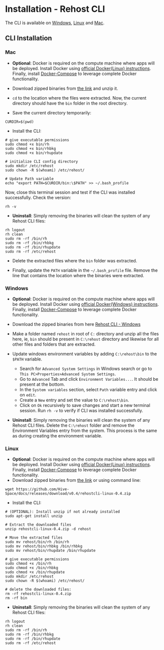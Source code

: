 # Installation - Rehost CLI

The CLI is available on [Windows](getting-started/installation?id=windows), [Linux](getting-started/installation?id=linux) and [Mac](getting-started/installation?id=mac). 

## CLI Installation

### Mac
* **Optional**: Docker is required on the compute machine where apps will be deployed. Install Docker using [official Docker(Linux) instructions](https://docs.docker.com/engine/install/). Finally, install [Docker-Compose](https://docs.docker.com/compose/install/) to leverage complete Docker functionality.
* Download zipped binaries from [the link](https://github.com/Hive-Space/docs/releases/download/v0.4/rehostcli-linux-0.4.zip) and unzip it.

* `cd` to the location where the files were extracted. Now, the current directory should have the `bin` folder in the root directory.

* Save the current directory temporarily:

```
CURDIR=$(pwd)
```

* Install the CLI:

```
# give executable permissions
sudo chmod +x bin/rh
sudo chmod +x bin/rhbkg
sudo chmod +x bin/rhupdate

# initialize CLI config directory
sudo mkdir /etc/rehost
sudo chown -R $(whoami) /etc/rehost/

# Update Path variable
echo "export PATH=$CURDIR/bin:\$PATH" >> ~/.bash_profile
```

Now, close this terminal session and test if the CLI was installed successfully. Check the version:

```
rh -v
```

* **Uninstall**:
Simply removing the binaries will clean the system of any Rehost CLI files:

```
rh logout
rh clean
sudo rm -rf /bin/rh
sudo rm -rf /bin/rhbkg
sudo rm -rf /bin/rhupdate
sudo rm -rf /etc/rehost
```

* Delete the extracted files where the `bin` folder was extracted.

* Finally, update the `PATH` variable in the `~/.bash_profile` file. Remove the line that contains the location where the binaries were extracted.


### Windows
* **Optional**: Docker is required on the compute machine where apps will be deployed. Install Docker using [official Docker(Windows) instructions](https://docs.docker.com/desktop/windows/install/). Finally, install [Docker-Compose](https://docs.docker.com/compose/install/) to leverage complete Docker functionality.

* Download the zipped binaries from here [Rehost CLI - Windows](https://github.com/Hive-Space/docs/releases/download/v0.4/rehostcli-win-0.4.zip)
* Make a folder named `rehost` in root of `C:` directory and unzip all the files here, ie, `bin` should be present in `C:\rehost` directory and likewise for all other files and folders that are extracted.
* Update windows environment variables by adding `C:\rehost\bin` to the `$PATH` variable.
  * Search for `Advanced System Settings` in Windows search or go to `This PC>Properties>Advanced System Settings`.
  * Go to `Advanced` Tab and click `Environment Variables...`. It should be present at the bottom.
  * In the `System variables` section, select `Path` variable entry and click on `edit`.
  * Create a `New` entry and set the value to `C:\rehost\bin`.
  * Click on `Ok` recursively to save changes and start a new terminal session. Run `rh -v` to verify if CLI was installed successfully.

* **Uninstall**:
Simply removing the binaries will clean the system of any Rehost CLI files. Delete the `C:\rehost` folder and remove the Environment Variables entry from the system. This process is the same as during creating the environment variable.


### Linux
* **Optional**: Docker is required on the compute machine where apps will be deployed. Install Docker using [official Docker(Linux) instructions](https://docs.docker.com/engine/install/). Finally, install [Docker-Compose](https://docs.docker.com/compose/install/) to leverage complete Docker functionality.
* Download zipped binaries from [the link](https://github.com/Hive-Space/docs/releases/download/v0.4/rehostcli-linux-0.4.zip) or using command line:

```
wget https://github.com/Hive-Space/docs/releases/download/v0.4/rehostcli-linux-0.4.zip
```

* Install the CLI:

```
# (OPTIONAL): Install unzip if not already installed
sudo apt-get install unzip

# Extract the downloaded files
unzip rehostcli-linux-0.4.zip -d rehost

# Move the extracted files
sudo mv rehost/bin/rh /bin/rh
sudo mv rehost/bin/rhbkg /bin/rhbkg
sudo mv rehost/bin/rhupdate /bin/rhupdate

# give executable permissions
sudo chmod +x /bin/rh
sudo chmod +x /bin/rhbkg
sudo chmod +x /bin/rhupdate
sudo mkdir /etc/rehost
sudo chown -R $(whoami) /etc/rehost/

# delete the downloaded files:
rm -rf rehostcli-linux-0.4.zip
rm -rf bin
```

* **Uninstall**:
Simply removing the binaries will clean the system of any Rehost CLI files:

```
rh logout
rh clean
sudo rm -rf /bin/rh
sudo rm -rf /bin/rhbkg
sudo rm -rf /bin/rhupdate
sudo rm -rf /etc/rehost
```
